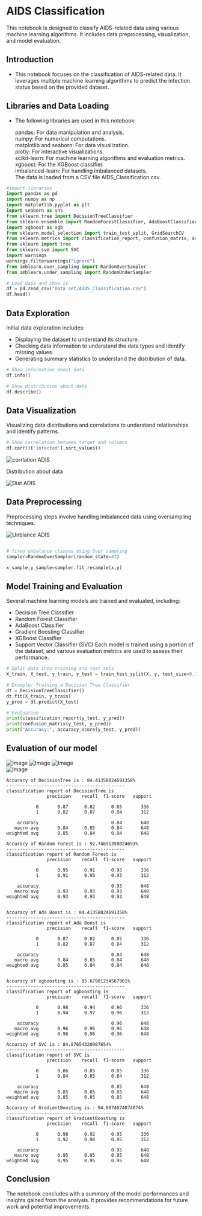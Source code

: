 # AIDS Classification
 This notebook is designed to classify AIDS-related data using various machine learning algorithms. It includes data preprocessing, visualization, and model evaluation.

## Introduction
- This notebook focuses on the classification of AIDS-related data. It leverages multiple machine learning algorithms to predict the infection status based on the provided dataset.

## Libraries and Data Loading
- The following libraries are used in this notebook:

   pandas: For data manipulation and analysis.<br>
   numpy: For numerical computations.<br>
   matplotlib and seaborn: For data visualization.<br>
   plotly: For interactive visualizations.<br>
   scikit-learn: For machine learning algorithms and evaluation metrics.<br>
   xgboost: For the XGBoost classifier.<br>
   imbalanced-learn: For handling imbalanced datasets.<br>
   The data is loaded from a CSV file AIDS_Classification.csv.<br>

```python
#import libraries
import pandas as pd 
import numpy as np 
import matplotlib.pyplot as plt 
import seaborn as sns 
from sklearn.tree import DecisionTreeClassifier
from sklearn.ensemble import RandomForestClassifier, AdaBoostClassifier, GradientBoostingClassifier
import xgboost as xgb 
from sklearn.model_selection import train_test_split, GridSearchCV
from sklearn.metrics import classification_report, confusion_matrix, accuracy_score
from sklearn import tree
from sklearn.svm import SVC
import warnings
warnings.filterwarnings("ignore")
from imblearn.over_sampling import RandomOverSampler
from imblearn.under_sampling import RandomUnderSampler
```
```python
# Load data and show it
df = pd.read_csv("Data set/AIDS_Classification.csv")
df.head()
```
## Data Exploration
Initial data exploration includes:

- Displaying the dataset to understand its structure.
- Checking data information to understand the data types and identify missing values.
- Generating summary statistics to understand the distribution of data.
```python
# Show information about data
df.info()
```
```python
# Show distribution about data
df.describe()
```
## Data Visualization
Visualizing data distributions and correlations to understand relationships and identify patterns.

``` python
# Show correlation between target and columns
df.corr()['infected'].sort_values()
```

![corrlation ADIS](https://github.com/Mahmedorabi/ADIS-Classifcation/assets/105740465/16fa7b14-ba9a-4528-9e65-e438a6a9fd59)

Distribution about data

![Dist ADIS](https://github.com/Mahmedorabi/ADIS-Classifcation/assets/105740465/953c3620-fb90-4584-83dd-93c530eac933)

## Data Preprocessing
Preprocessing steps involve handling imbalanced data using oversampling techniques.


![Unblance ADIS](https://github.com/Mahmedorabi/ADIS-Classifcation/assets/105740465/c39d6b56-34e7-43a4-8e24-5bc10f59749e)

```python

# fixed unbalance classes using Over sampling
sampler=RandomOverSampler(random_state=42)

x_sample,y_sample=sampler.fit_resample(x,y)
```
## Model Training and Evaluation
Several machine learning models are trained and evaluated, including:

- Decision Tree Classifier
- Random Forest Classifier
- AdaBoost Classifier
- Gradient Boosting Classifier
- XGBoost Classifier
- Support Vector Classifier (SVC)
Each model is trained using a portion of the dataset, and various evaluation metrics are used to assess their performance.

```python
# Split data into training and test sets
X_train, X_test, y_train, y_test = train_test_split(X, y, test_size=0.3, random_state=42)

# Example: Training a Decision Tree Classifier
dt = DecisionTreeClassifier()
dt.fit(X_train, y_train)
y_pred = dt.predict(X_test)

# Evaluation
print(classification_report(y_test, y_pred))
print(confusion_matrix(y_test, y_pred))
print("Accuracy:", accuracy_score(y_test, y_pred))
```
## Evaluation of our model
![Image](https://github.com/Mahmedorabi/ADIS-Classifcation/assets/105740465/b193abc6-d638-4798-b9c6-d78a494bd36a.png)
![Image](https://github.com/Mahmedorabi/ADIS-Classifcation/assets/105740465/522c74b2-4995-42e9-8c4a-9fa627c5e754.png)
![Image](https://github.com/Mahmedorabi/ADIS-Classifcation/assets/105740465/c67c89a4-10cb-48b1-aa9b-642cd766c7dd.png)  
![Image](https://github.com/Mahmedorabi/ADIS-Classifcation/assets/105740465/62e2cb12-4c17-4ae5-8c26-4665f6d0c312.png)

```
Accuracy of DecisionTree is : 84.41358024691358%
--------------------------------------------
classification report of DecisionTree is 
               precision    recall  f1-score   support

           0       0.87      0.82      0.85       336
           1       0.82      0.87      0.84       312

    accuracy                           0.84       648
   macro avg       0.84      0.85      0.84       648
weighted avg       0.85      0.84      0.84       648
```
```
Accuracy of Random Forest is : 92.74691358024691%
--------------------------------------------
classification report of Random Forest is 
               precision    recall  f1-score   support

           0       0.95      0.91      0.93       336
           1       0.91      0.95      0.93       312

    accuracy                           0.93       648
   macro avg       0.93      0.93      0.93       648
weighted avg       0.93      0.93      0.93       648

```
```

Accuracy of Ada Boost is : 84.41358024691358%
--------------------------------------------
classification report of Ada Boost is 
               precision    recall  f1-score   support

           0       0.87      0.82      0.85       336
           1       0.82      0.87      0.84       312

    accuracy                           0.84       648
   macro avg       0.84      0.85      0.84       648
weighted avg       0.85      0.84      0.84       648
```
```

Accuracy of xgboosting is : 95.67901234567901%
--------------------------------------------
classification report of xgboosting is 
               precision    recall  f1-score   support

           0       0.98      0.94      0.96       336
           1       0.94      0.97      0.96       312

    accuracy                           0.96       648
   macro avg       0.96      0.96      0.96       648
weighted avg       0.96      0.96      0.96       648
```
```
Accuracy of SVC is : 84.87654320987654%
--------------------------------------------
classification report of SVC is 
               precision    recall  f1-score   support

           0       0.86      0.85      0.85       336
           1       0.84      0.85      0.84       312

    accuracy                           0.85       648
   macro avg       0.85      0.85      0.85       648
weighted avg       0.85      0.85      0.85       648
```
```
Accuracy of GradientBoosting is : 94.9074074074074%
--------------------------------------------
classification report of GradientBoosting is 
               precision    recall  f1-score   support

           0       0.98      0.92      0.95       336
           1       0.92      0.98      0.95       312

    accuracy                           0.95       648
   macro avg       0.95      0.95      0.95       648
weighted avg       0.95      0.95      0.95       648
```


## Conclusion
The notebook concludes with a summary of the model performances and insights gained from the analysis. It provides recommendations for future work and potential improvements.

